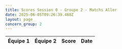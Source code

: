 ```yaml
---
title: Scores Session 0 - Groupe 2 - Matchs Aller
date: 2025-06-05T09:26:39.468Z
layout: page
concern_group: 2
---
```




| Équipe 1 | Équipe 2 | Score | Date |
|----------|----------|-------|------|

